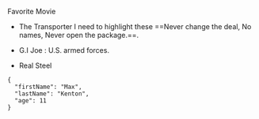 Favorite Movie

- The Transporter
I need to highlight these ==Never change the deal, No names, Never open the package.==.

- G.I Joe
: U.S. armed forces.

- Real Steel
```
{
  "firstName": "Max",
  "lastName": "Kenton",
  "age": 11
}
```

